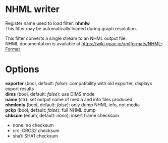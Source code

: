 <!-- automatically generated - do not edit, patch gpac/applications/gpac/gpac.c -->

# NHML writer  
  
Register name used to load filter: __nhmlw__  
This filter may be automatically loaded during graph resolution.  
  
This filter converts a single stream to an NHML output file.  
NHML documentation is available at https://wiki.gpac.io/xmlformats/NHML-Format  
  

# Options    
  
<a id="exporter">__exporter__</a> (bool, default: _false_): compatibility with old exporter, displays export results  
<a id="dims">__dims__</a> (bool, default: _false_): use DIMS mode  
<a id="name">__name__</a> (str): set output name of media and info files produced  
<a id="nhmlonly">__nhmlonly__</a> (bool, default: _false_): only dump NHML info, not media  
<a id="pckp">__pckp__</a> (bool, default: _false_): full NHML dump  
<a id="chksum">__chksum__</a> (enum, default: _none_): insert frame checksum  

- none: no checksum  
- crc: CRC32 checksum  
- sha1: SHA1 checksum  
  
  
